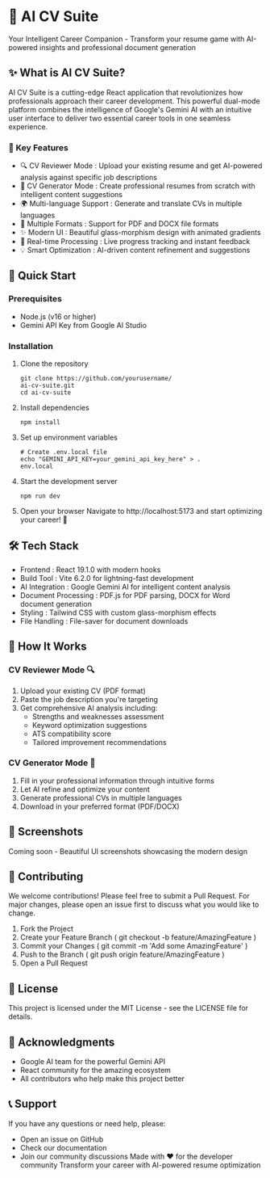 # 🚀 AI CV Suite

Your Intelligent Career Companion - Transform your resume game with AI-powered insights and professional document generation

## ✨ What is AI CV Suite?

AI CV Suite is a cutting-edge React application that revolutionizes how professionals approach their career development. This powerful dual-mode platform combines the intelligence of Google's Gemini AI with an intuitive user interface to deliver two essential career tools in one seamless experience.

### 🎯 Key Features

- 🔍 CV Reviewer Mode : Upload your existing resume and get AI-powered analysis against specific job descriptions
- 📝 CV Generator Mode : Create professional resumes from scratch with intelligent content suggestions
- 🌍 Multi-language Support : Generate and translate CVs in multiple languages
- 📄 Multiple Formats : Support for PDF and DOCX file formats
- ✨ Modern UI : Beautiful glass-morphism design with animated gradients
- 🔄 Real-time Processing : Live progress tracking and instant feedback
- 💡 Smart Optimization : AI-driven content refinement and suggestions

## 🚀 Quick Start

### Prerequisites

- Node.js (v16 or higher)
- Gemini API Key from Google AI Studio

### Installation

1. Clone the repository

   ```
   git clone https://github.com/yourusername/
   ai-cv-suite.git
   cd ai-cv-suite
   ```

2. Install dependencies

   ```
   npm install
   ```

3. Set up environment variables

   ```
   # Create .env.local file
   echo "GEMINI_API_KEY=your_gemini_api_key_here" > .
   env.local
   ```

4. Start the development server

   ```
   npm run dev
   ```

5. Open your browser Navigate to http://localhost:5173 and start optimizing your career! 🎉

## 🛠️ Tech Stack

- Frontend : React 19.1.0 with modern hooks
- Build Tool : Vite 6.2.0 for lightning-fast development
- AI Integration : Google Gemini AI for intelligent content analysis
- Document Processing : PDF.js for PDF parsing, DOCX for Word document generation
- Styling : Tailwind CSS with custom glass-morphism effects
- File Handling : File-saver for document downloads

## 📖 How It Works

### CV Reviewer Mode 🔍

1. Upload your existing CV (PDF format)
2. Paste the job description you're targeting
3. Get comprehensive AI analysis including:
   - Strengths and weaknesses assessment
   - Keyword optimization suggestions
   - ATS compatibility score
   - Tailored improvement recommendations

### CV Generator Mode 📝

1. Fill in your professional information through intuitive forms
2. Let AI refine and optimize your content
3. Generate professional CVs in multiple languages
4. Download in your preferred format (PDF/DOCX)

## 🎨 Screenshots

Coming soon - Beautiful UI screenshots showcasing the modern design

## 🤝 Contributing

We welcome contributions! Please feel free to submit a Pull Request. For major changes, please open an issue first to discuss what you would like to change.

1. Fork the Project
2. Create your Feature Branch ( git checkout -b feature/AmazingFeature )
3. Commit your Changes ( git commit -m 'Add some AmazingFeature' )
4. Push to the Branch ( git push origin feature/AmazingFeature )
5. Open a Pull Request

## 📝 License

This project is licensed under the MIT License - see the LICENSE file for details.

## 🙏 Acknowledgments

- Google AI team for the powerful Gemini API
- React community for the amazing ecosystem
- All contributors who help make this project better

## 📞 Support

If you have any questions or need help, please:

- Open an issue on GitHub
- Check our documentation
- Join our community discussions
  Made with ❤️ for the developer community Transform your career with AI-powered resume optimization
